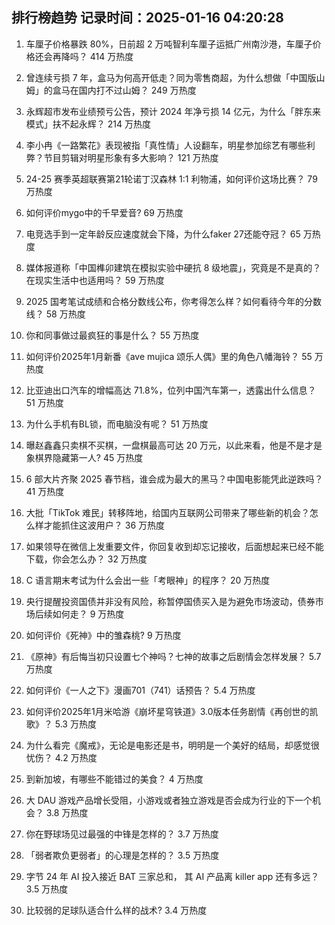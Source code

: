 
## 排行榜趋势 记录时间：2025-01-16 04:20:28
  
  1. 车厘子价格暴跌 80%，日前超 2 万吨智利车厘子运抵广州南沙港，车厘子价格还会再降吗？ 414 万热度
    
  2. 曾连续亏损 7 年，盒马为何高开低走？同为零售商超，为什么想做「中国版山姆」的盒马在国内打不过山姆？ 249 万热度
    
  3. 永辉超市发布业绩预亏公告，预计 2024 年净亏损 14 亿元，为什么「胖东来模式」扶不起永辉？ 214 万热度
    
  4. 李小冉《一路繁花》表现被指「真性情」人设翻车，明星参加综艺有哪些利弊？节目剪辑对明星形象有多大影响？ 121 万热度
    
  5. 24-25 赛季英超联赛第21轮诺丁汉森林 1:1 利物浦，如何评价这场比赛？ 79 万热度
    
  6. 如何评价mygo中的千早爱音? 69 万热度
    
  7. 电竞选手到一定年龄反应速度就会下降，为什么faker 27还能夺冠？ 65 万热度
    
  8. 媒体报道称「中国榫卯建筑在模拟实验中硬抗 8 级地震」，究竟是不是真的？在现实生活中也适用吗？ 59 万热度
    
  9. 2025 国考笔试成绩和合格分数线公布，你考得怎么样？如何看待今年的分数线？ 58 万热度
    
  10. 你和同事做过最疯狂的事是什么？ 55 万热度
    
  11. 如何评价2025年1月新番《ave mujica 颂乐人偶》里的角色八幡海铃？ 55 万热度
    
  12. 比亚迪出口汽车的增幅高达 71.8%，位列中国汽车第一，透露出什么信息？ 51 万热度
    
  13. 为什么手机有BL锁，而电脑没有呢？ 51 万热度
    
  14. 曝赵鑫鑫只卖棋不买棋，一盘棋最高可达 20 万元，以此来看，他是不是才是象棋界隐藏第一人? 45 万热度
    
  15. 6 部大片齐聚 2025 春节档，谁会成为最大的黑马？中国电影能凭此逆跌吗？ 41 万热度
    
  16. 大批「TikTok 难民」转移阵地，给国内互联网公司带来了哪些新的机会？怎么样才能抓住这波用户？ 36 万热度
    
  17. 如果领导在微信上发重要文件，你回复收到却忘记接收，后面想起来已经不能下载，你会怎么办？ 32 万热度
    
  18. C 语言期末考试为什么会出一些「考眼神」的程序？ 20 万热度
    
  19. 央行提醒投资国债并非没有风险，称暂停国债买入是为避免市场波动，债券市场后续如何走？ 9 万热度
    
  20. 如何评价《死神》中的雏森桃? 9 万热度
    
  21. 《原神》有后悔当初只设置七个神吗？七神的故事之后剧情会怎样发展？ 5.7 万热度
    
  22. 如何评价《一人之下》漫画701（741）话预告？ 5.4 万热度
    
  23. 如何评价2025年1月米哈游《崩坏星穹铁道》3.0版本任务剧情《再创世的凯歌》？ 5.3 万热度
    
  24. 为什么看完《魔戒》，无论是电影还是书，明明是一个美好的结局，却感觉很忧伤？ 4.2 万热度
    
  25. 到新加坡，有哪些不能错过的美食？ 4 万热度
    
  26. 大 DAU 游戏产品增长受阻，小游戏或者独立游戏是否会成为行业的下一个机会？ 3.8 万热度
    
  27. 你在野球场见过最强的中锋是怎样的？ 3.7 万热度
    
  28. 「弱者欺负更弱者」的心理是怎样的？ 3.5 万热度
    
  29. 字节 24 年 AI 投入接近 BAT 三家总和， 其 AI 产品离 killer app 还有多远？ 3.5 万热度
    
  30. 比较弱的足球队适合什么样的战术? 3.4 万热度
    